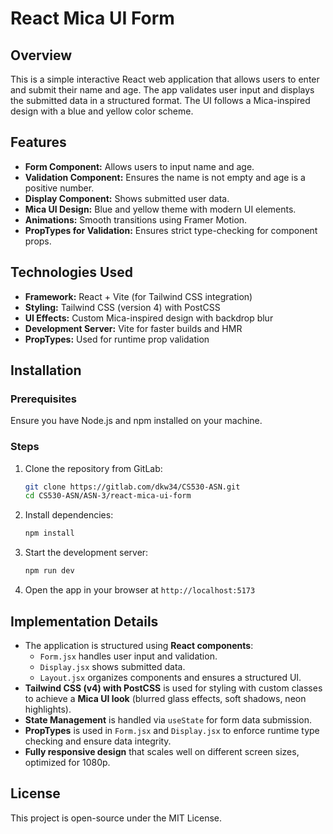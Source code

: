 # React Mica UI Form

## Overview

This is a simple interactive React web application that allows users to enter and submit their name and age. The app validates user input and displays the submitted data in a structured format. The UI follows a Mica-inspired design with a blue and yellow color scheme.

## Features

- **Form Component:** Allows users to input name and age.
- **Validation Component:** Ensures the name is not empty and age is a positive number.
- **Display Component:** Shows submitted user data.
- **Mica UI Design:** Blue and yellow theme with modern UI elements.
- **Animations:** Smooth transitions using Framer Motion.
- **PropTypes for Validation:** Ensures strict type-checking for component props.

## Technologies Used

- **Framework:** React + Vite (for Tailwind CSS integration)
- **Styling:** Tailwind CSS (version 4) with PostCSS
- **UI Effects:** Custom Mica-inspired design with backdrop blur
- **Development Server:** Vite for faster builds and HMR
- **PropTypes:** Used for runtime prop validation

## Installation

### Prerequisites

Ensure you have Node.js and npm installed on your machine.

### Steps

1. Clone the repository from GitLab:

   ```sh
   git clone https://gitlab.com/dkw34/CS530-ASN.git
   cd CS530-ASN/ASN-3/react-mica-ui-form
   ```

2. Install dependencies:

   ```sh
   npm install
   ```

3. Start the development server:

   ```sh
   npm run dev
   ```

4. Open the app in your browser at `http://localhost:5173`

## Implementation Details

- The application is structured using **React components**:
  - `Form.jsx` handles user input and validation.
  - `Display.jsx` shows submitted data.
  - `Layout.jsx` organizes components and ensures a structured UI.
- **Tailwind CSS (v4) with PostCSS** is used for styling with custom classes to achieve a **Mica UI look** (blurred glass effects, soft shadows, neon highlights).
- **State Management** is handled via `useState` for form data submission.
- **PropTypes** is used in `Form.jsx` and `Display.jsx` to enforce runtime type checking and ensure data integrity.
- **Fully responsive design** that scales well on different screen sizes, optimized for 1080p.

## License

This project is open-source under the MIT License.
